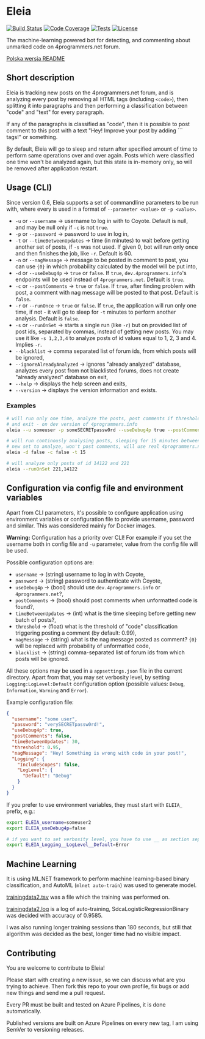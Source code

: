 # Eleia

[![Build Status](https://dev.azure.com/ktos/Eleia/_apis/build/status/ktos.Eleia?branchName=master)](https://dev.azure.com/ktos/Eleia/_build/latest?definitionId=5&branchName=master)
[![Code Coverage](https://img.shields.io/azure-devops/coverage/ktos/Eleia/5)](https://dev.azure.com/ktos/Eleia/_build?definitionId=5)
[![Tests](https://img.shields.io/azure-devops/tests/ktos/eleia/5)](https://dev.azure.com/ktos/Eleia/_build?definitionId=5)
[![License](https://img.shields.io/github/license/ktos/Eleia)](https://github.com/ktos/Eleia/blob/master/LICENSE)

The machine-learning powered bot for detecting, and commenting about unmarked
code on 4programmers.net forum.

[Polska wersja README](https://github.com/ktos/Eleia/blob/master/README.pl.md)

## Short description

Eleia is tracking new posts on the 4programmers.net forum, and is analyzing
every post by removing all HTML tags (including `<code>`), then splitting it
into paragraphs and then performing a classification between "code" and "text"
for every paragraph.

If any of the paragraphs is classified as "code", then it is possible to post
comment to this post with a text "Hey! Improve your post by adding ``` tags!"
or something.

By default, Eleia will go to sleep and return after specified amount of time
to perform same operations over and over again. Posts which were classified
one time won't be analyzed again, but this state is in-memory only, so will
be removed after application restart.

## Usage (CLI)

Since version 0.6, Eleia supports a set of commandline parameters to be run
with, where every is used in a format of `--parameter <value>` or `-p <value>`.

* `-u` or `--username` -> username to log in with to Coyote. Default is null,
and may be null only if `-c` is not `true`.
* `-p` or `--password` -> password to use in log in,
* `-t` or `--timeBetweenUpdates` -> time (in minutes) to wait before getting
another set of posts, if `-s` was not used. If given 0, bot will run only once
and then finishes the job, like `-r`. Default is 60.
* `-n` or `--nagMessage` -> message to be posted in comment to post, you can use
`{0}` in which probability calculated by the model will be put into,
* `-d` or `--useDebug4p` -> `true` or `false`. If `true`, `dev.4programmers.info`'s
endpoints will be used instead of `4programmers.net`. Default is `true`.
* `-c` or `--postComments` -> `true` or `false`. If `true`, after finding problem
with post, a comment with nag message will be posted to that post. Default is
`false`.
* `-r` or `--runOnce` -> `true` or `false`. If `true`, the application will run
only one time, if not - it will go to sleep for `-t` minutes to perform another
analysis. Default is `false`.
* `-s` or `--runOnSet` -> starts a single run (like `-r`) but on provided list of
post ids, separated by commas, instead of getting new posts. You may use it like
`-s 1,2,3,4` to analyze posts of id values equal to 1, 2, 3 and 4. Implies `-r`.
* `--blacklist` -> comma separated list of forum ids, from which posts will be
ignored,
* `--ignoreAlreadyAnalyzed` -> ignores "already analyzed" database, analyzes
every post from not blacklisted forums, does not create "already analyzed"
database on exit,
* `--help` -> displays the help screen and exits,
* `--version` -> displays the version information and exists.

### Examples

```bash
# will run only one time, analyze the posts, post comments if threshold is met
# and exit - on dev version of 4programmers.info
eleia --u someuser -p someSECRETpassw0rd --useDebug4p true --postComments true --runOnce true

# will run continously analysing posts, sleeping for 15 minutes between getting
# new set to analyze, won't post comments, will use real 4programmers.net
eleia -d false -c false -t 15

# will analyze only posts of id 14122 and 221
eleia --runOnSet 221,14122
```

## Configuration via config file and environment variables

Apart from CLI parameters, it's possible to configure application using
environment variables or configuration file to provide username, password
and similar. This was considered mainly for Docker images.

**Warning:** Configuration has a priority over CLI! For example if you set
the username both in config file and `-u` parameter, value from the config file
will be used.

Possible configuration options are:

* `username` -> (string) username to log in with Coyote,
* `password` -> (string) password to authenticate with Coyote,
* `useDebug4p` -> (bool) should use `dev.4programmers.info` or `4programmers.net`?,
* `postComments` -> (bool) should post comments when unformatted code is found?,
* `timeBetweenUpdates` -> (int) what is the time sleeping before getting new batch of posts?,
* `threshold` -> (float) what is the threshold of "code" classification triggering posting a comment (by default: 0.99),
* `nagMessage` -> (string) what is the nag message posted as comment? `{0}` will be replaced with probability of unformatted code,
* `blacklist` -> (string) comma-separated list of forum ids from which posts will be ignored.

All these options may be used in a `appsettings.json` file in the current directory.
Apart from that, you may set verbosity level, by setting `Logging:LogLevel:Default`
configuration option (possible values: `Debug`, `Information`, `Warning` and
`Error`).

Example configuration file:

```json
{
  "username": "some user",
  "password": "verySECRETpassw0rd!",
  "useDebug4p": true,
  "postComments": false,
  "timeBetweenUpdates": 30,
  "threshold": 0.95,
  "nagMessage": "Hey! Something is wrong with code in your post!",
  "Logging": {
    "IncludeScopes": false,
    "LogLevel": {
      "Default": "Debug"
    }
  }
}
```

If you prefer to use environment variables, they must start with `ELEIA_` prefix,
e.g.:

```bash
export ELEIA_username=someuser2
export ELEIA_useDebug4p=false

# if you want to set verbosity level, you have to use __ as section separator
export ELEIA_Logging__LogLevel__Default=Error
```

## Machine Learning

It is using ML.NET framework to perform machine learning-based binary classification,
and AutoML (`mlnet auto-train`) was used to generate model.

[trainingdata2.tsv](https://github.com/ktos/Eleia/blob/master/trainingdata2.tsv)
was a file which the training was performed on.

[trainingdata2.log](https://github.com/ktos/Eleia/blob/master/trainingdata2.log)
is a log of auto-training, SdcaLogisticRegressionBinary was decided with
accuracy of 0.9585.

I was also running longer training sessions than 180 seconds, but still that
algorithm was decided as the best, longer time had no visible impact.

## Contributing

You are welcome to contribute to Eleia!

Please start with creating a new issue, so we can discuss what are you trying
to achieve. Then fork this repo to your own profile, fix bugs or add new things
and send me a pull request.

Every PR must be built and tested on Azure Pipelines, it is done automatically.

Published versions are built on Azure Pipelines on every new tag, I am using
SemVer to versioning releases.
